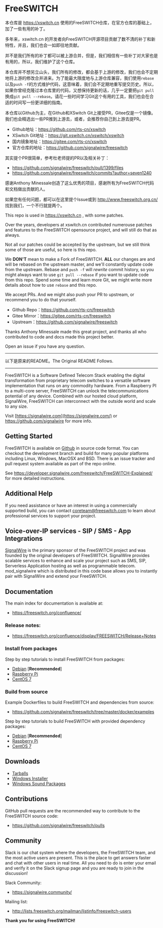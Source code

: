 # FreeSWITCH

本仓库是 https://xswitch.cn 使用的FreeSWITCH仓库，在官方仓库的基础上，加了一些有用的补丁。

多年来，xswitch.cn 的开发者向FreeSWITCH开源项目贡献了数不清的补丁和新特性，并且，我们也会一如即往地贡献。

并不是我们所有的补丁都可以被上游合并，但是，我们相信有一些补丁对大家也是有用的，所以，我们维护了这个仓库。

本仓库并不想另立山头，我们所有的修改，都会基于上游的修改，我们也会不定期地将上游的修改合并进来。为了能最大限度地与上游仓库兼容，我们使用`rebase`以及`push -f`的方式维护代码，这意味着，我们会不定期地重写提交历史。所以，如果你曾经克隆过本仓库里的代码，又想保持更新的话，几乎一定要把`git pull`换成`git pull --rebase`。请花一些时间学习Git这个有用的工具，我们也会在合适的时间写一份更详细的指南。

本仓库以Github为主，在Github和XSwitch Git上接受PR，Gitee仅是一个镜像。我们也会精选出一些PR推到上游去，或者，会推荐你自己到上游去提PR。

* Github地址：https://github.com/rts-cn/xswitch
* XSwitch Git地址：https://git.xswitch.cn/xswitch/xswitch
* 国内镜象地址：https://gitee.com/rts-cn/xswitch
* 官方仓库的地址：https://github.com/signalwire/freeswitch

其实提个PR很简单，参考杜老师提的PR以及相关补丁：

- https://github.com/signalwire/freeswitch/pull/1399/files
- https://github.com/signalwire/freeswitch/commits?author=seven1240

感谢Anthony Minessale创造了这么优秀的项目，感谢所有为FreeSWITCH代码和文档做出贡献的人。

如果您有任何问题，都可以在这里提个Issue或到 http://www.freeswitch.org.cn/ 找到我们，一个不行就提两个。

This repo is used in https://xswitch.cn , with some patches.

Over the years, developers at xswitch.cn contributed numerouse patches and features to the FreeSWITCH opensource project, and will still do that as always.

Not all our patches could be accepted by the upstream, but we still think some of those are useful, so here is this repo.

We **DON'T** mean to make a Fork of FreeSWITCH. **ALL** our changes are and will be rebased on the upstream master, and we'll constantly update code from the upstream. Rebase and `push -f` will *rewrite* commit history, so you might always want to use `git pull --rebase` if you want to update code from this repo. Spend some time and learn more Git, we might write more details about how to use `rebase` and this repo.

We accept PRs. And we might also push your PR to upstream, or recommend you to do that yourself.

* Github Repo：https://github.com/rts-cn/freeswitch
* Gitee Mirror：https://gitee.com/rts-cn/freeswitch
* Upstream：https://github.com/signalwire/freeswitch

Thanks Anthony Minessale made this great project, and thanks all who contributed to code and docs made this project better.

Open an issue if you have any question.

---

以下是原来的README。The Original README Follows.

---


FreeSWITCH is a Software Defined Telecom Stack enabling the digital transformation from proprietary telecom switches to a versatile software implementation that runs on any commodity hardware. From a Raspberry PI to a multi-core server, FreeSWITCH can unlock the telecommunications potential of any device. Combined with our hosted cloud platform, SignalWire, FreeSWITCH can interconnect with the outside world and scale to any size.

Visit  [https://signalwire.com](https://signalwire.com/)  or https://github.com/signalwire for more info.

## Getting Started

FreeSWITCH is available on [Github](https://github.com/signalwire/freeswitch) in source code format.  You can checkout the development branch and build for many popular platforms including Linux, Windows, MacOSX and BSD.  There is an issue tracker and pull request system available as part of the repo online.

See https://developer.signalwire.com/freeswitch/FreeSWITCH-Explained/ for more detailed instructions.

## Additional Help

If you need assistance or have an interest in using a commercially supported build, you can contact coreteam@freeswitch.com to learn about professional services to support your project.

## Voice-over-IP services - SIP / SMS - App Integrations

[SignalWire](https://signalwire.com) is the primary sponsor of the FreeSWITCH project and was founded by the original developers of FreeSWITCH. SignalWire provides scalable services to enhance and scale your project such as SMS, SIP, Serverless Application hosting as well as programmable telecom. mod_signalwire which is distributed in this code base allows you to instantly pair with SignalWire and extend your FreeSWITCH.

## Documentation

The main index for documentation is available at:

  * https://freeswitch.org/confluence/


### Release notes:

  * https://freeswitch.org/confluence/display/FREESWITCH/Release+Notes

### Install from packages

Step by step tutorials to install FreeSWITCH from packages:

  * [Debian](https://freeswitch.org/confluence/display/FREESWITCH/Debian) [<b>Recommended</b>]
  * [Raspberry Pi](https://freeswitch.org/confluence/display/FREESWITCH/Raspberry+Pi)
  * [CentOS 7](https://freeswitch.org/confluence/display/FREESWITCH/CentOS+7+and+RHEL+7)

### Build from source

Example Dockerfiles to build FreeSWITCH and dependencies from source:
  * https://github.com/signalwire/freeswitch/tree/master/docker/examples

Step by step tutorials to build FreeSWITCH with provided dependency packages:
  * [Debian](https://freeswitch.org/confluence/display/FREESWITCH/Debian#Debian-buildfromsource) [<b>Recommended</b>]
  * [Raspberry Pi](https://freeswitch.org/confluence/display/FREESWITCH/Raspberry+Pi)
  * [CentOS 7](https://freeswitch.org/confluence/display/FREESWITCH/CentOS+7+and+RHEL+7)

## Downloads

  * [Tarballs](https://files.freeswitch.org/releases/freeswitch/)
  * [Windows Installer](http://files.freeswitch.org/windows/installer/x64/)
  * [Windows Sound Packages](http://files.freeswitch.org/windows/installer/x64/sounds/)

## Contributions

GitHub pull requests are the recommended way to contribute to the FreeSWITCH source code:

  * https://github.com/signalwire/freeswitch/pulls

## Community

Slack is our chat system where the developers, the FreeSWITCH team, and the most active users are present.
This is the place to get answers faster and chat with other users in real time. All you need to do is enter your email and verify it on the Slack signup page and you are ready to join in the discussion!

Slack Community:
  * https://signalwire.community/

Mailing list:

  * http://lists.freeswitch.org/mailman/listinfo/freeswitch-users

**Thank you for using FreeSWITCH!**
